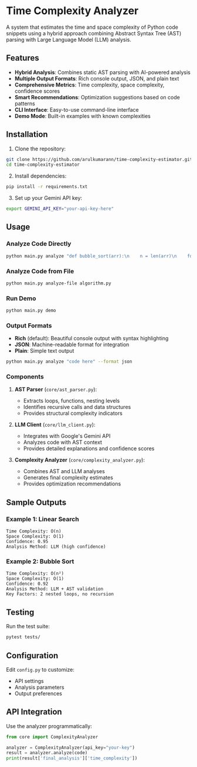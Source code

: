 # Time Complexity Analyzer

A system that estimates the time and space complexity of Python code snippets using a hybrid approach combining Abstract Syntax Tree (AST) parsing with Large Language Model (LLM) analysis.

## Features

- **Hybrid Analysis**: Combines static AST parsing with AI-powered analysis
- **Multiple Output Formats**: Rich console output, JSON, and plain text
- **Comprehensive Metrics**: Time complexity, space complexity, confidence scores
- **Smart Recommendations**: Optimization suggestions based on code patterns
- **CLI Interface**: Easy-to-use command-line interface
- **Demo Mode**: Built-in examples with known complexities

## Installation

1. Clone the repository:
```bash
git clone https://github.com/arulkumarann/time-complexity-estimator.git
cd time-complexity-estimator
```

2. Install dependencies:
```bash
pip install -r requirements.txt
```

3. Set up your Gemini API key:
```bash
export GEMINI_API_KEY="your-api-key-here"
```

## Usage

### Analyze Code Directly

```bash
python main.py analyze "def bubble_sort(arr):\n    n = len(arr)\n    for i in range(n):\n        for j in range(0, n - i - 1):\n            if arr[j] > arr[j + 1]:\n                arr[j], arr[j + 1] = arr[j + 1], arr[j]\n    return arr"
```

### Analyze Code from File

```bash
python main.py analyze-file algorithm.py
```

### Run Demo

```bash
python main.py demo
```

### Output Formats

- **Rich** (default): Beautiful console output with syntax highlighting
- **JSON**: Machine-readable format for integration
- **Plain**: Simple text output

```bash
python main.py analyze "code here" --format json
```

### Components

1. **AST Parser** (`core/ast_parser.py`):
   - Extracts loops, functions, nesting levels
   - Identifies recursive calls and data structures
   - Provides structural complexity indicators

2. **LLM Client** (`core/llm_client.py`):
   - Integrates with Google's Gemini API
   - Analyzes code with AST context
   - Provides detailed explanations and confidence scores

3. **Complexity Analyzer** (`core/complexity_analyzer.py`):
   - Combines AST and LLM analyses
   - Generates final complexity estimates
   - Provides optimization recommendations

## Sample Outputs

### Example 1: Linear Search
```
Time Complexity: O(n)
Space Complexity: O(1)
Confidence: 0.95
Analysis Method: LLM (high confidence)
```

### Example 2: Bubble Sort
```
Time Complexity: O(n²)
Space Complexity: O(1)
Confidence: 0.92
Analysis Method: LLM + AST validation
Key Factors: 2 nested loops, no recursion
```

## Testing

Run the test suite:
```bash
pytest tests/
```

## Configuration

Edit `config.py` to customize:
- API settings
- Analysis parameters
- Output preferences

## API Integration

Use the analyzer programmatically:

```python
from core import ComplexityAnalyzer

analyzer = ComplexityAnalyzer(api_key="your-key")
result = analyzer.analyze(code)
print(result['final_analysis']['time_complexity'])
```
